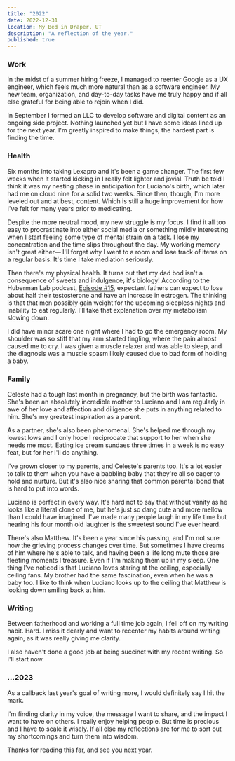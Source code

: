 ```yaml
---
title: "2022"
date: 2022-12-31
location: My Bed in Draper, UT
description: "A reflection of the year."
published: true
---
```


### Work

In the midst of a summer hiring freeze, I managed to reenter Google as a UX engineer, which feels much more natural than as a software engineer. My new team, organization, and day-to-day tasks have me truly happy and if all else grateful for being able to rejoin when I did.

In September I formed an LLC to develop software and digital content as an ongoing side project. Nothing launched yet but I have some ideas lined up for the next year. I'm greatly inspired to make things, the hardest part is finding the time.

### Health

Six months into taking Lexapro and it's been a game changer. The first few weeks when it started kicking in I really felt lighter and jovial. Truth be told I think it was my nesting phase in anticipation for Luciano's birth, which later had me on cloud nine for a solid two weeks. Since then, though, I'm more leveled out and at best, content. Which is still a huge improvement for how I've felt for many years prior to medicating.

Despite the more neutral mood, my new struggle is my focus. I find it all too easy to procrastinate into either social media or something mildly interesting when I start feeling some type of mental strain on a task. I lose my concentration and the time slips throughout the day. My working memory isn't great either— I'll forget why I went to a room and lose track of items on a regular basis. It's time I take mediation seriously.

Then there's my physical health. It turns out that my dad bod isn't a consequence of sweets and indulgence, it's biology! According to the Huberman Lab podcast, [Episode #15](https://www.youtube.com/watch?v=qJXKhu5UZwk&t=1725s), expectant fathers can expect to lose about half their testosterone and have an increase in estrogen. The thinking is that that men possibly gain weight for the upcoming sleepless nights and inability to eat regularly. I'll take that explanation over my metabolism slowing down.

I did have minor scare one night where I had to go the emergency room. My shoulder was so stiff that my arm started tingling, where the pain almost caused me to cry. I was given a muscle relaxer and was able to sleep, and the diagnosis was a muscle spasm likely caused due to bad form of holding a baby.

### Family

Celeste had a tough last month in pregnancy, but the birth was fantastic. She's been an absolutely incredible mother to Luciano and I am regularly in awe of her love and affection and diligence she puts in anything related to him. She's my greatest inspiration as a parent.

As a partner, she's also been phenomenal. She's helped me through my lowest lows and I only hope I reciprocate that support to her when she needs me most. Eating ice cream sundaes three times in a week is no easy feat, but for her I'll do anything.

I've grown closer to my parents, and Celeste's parents too. It's a lot easier to talk to them when you have a babbling baby that they're all so eager to hold and nurture. But it's also nice sharing that common parental bond that is hard to put into words.

Luciano is perfect in every way. It's hard not to say that without vanity as he looks like a literal clone of me, but he's just so dang cute and more mellow than I could have imagined. I've made many people laugh in my life time but hearing his four month old laughter is the sweetest sound I've ever heard.

There's also Matthew. It's been a year since his passing, and I'm not sure how the grieving process changes over time. But sometimes I have dreams of him where he's able to talk, and having been a life long mute those are fleeting moments I treasure. Even if I'm making them up in my sleep. One thing I've noticed is that Luciano loves staring at the ceiling, especially ceiling fans. My brother had the same fascination, even when he was a baby too. I like to think when Luciano looks up to the ceiling that Matthew is looking down smiling back at him.

### Writing

Between fatherhood and working a full time job again, I fell off on my writing habit. Hard. I miss it dearly and want to recenter my habits around writing again, as it was really giving me clarity.

I also haven't done a good job at being succinct with my recent writing. So I'll start now.

### ...2023

As a callback last year's goal of writing more, I would definitely say I hit the mark.

I'm finding clarity in my voice, the message I want to share, and the impact I want to have on others. I really enjoy helping people. But time is precious and I have to scale it wisely. If all else my reflections are for me to sort out my shortcomings and turn them into wisdom.

Thanks for reading this far, and see you next year.
